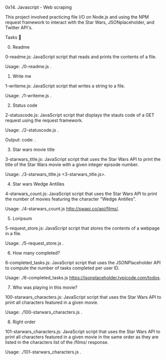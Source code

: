 0x14. Javascript - Web scraping

This project involved practicing file I/O on Node.js and using the NPM request framework to interact with the Star Wars, JSONplaceholder, and Twitter API's.



Tasks 📃

0. Readme



0-readme.js: JavaScript script that reads and prints the contents of a file.

Usage: ./0-readme.js <file path>.

1. Write me



1-writeme.js: JavaScript script that writes a string to a file.

Usage: ./1-writeme.js <file path> <string to write>.

2. Status code



2-statuscode.js: JavaScript script that displays the stauts code of a GET request using the request framework.

Usage: ./2-statuscode.js <URL to GET>.

Output: code: <status code>.

3. Star wars movie title



3-starwars_title.js: JavaScript script that uses the Star Wars API to print the title of the Star Wars movie with a given integer episode number.

Usage: ./3-starwars_title.js <3-starwars_title.js>.

4. Star wars Wedge Antilles



4-starwars_count.js: JavaScript script that uses the Star Wars API to print the number of movies featuring the character "Wedge Antilles".

Usage: ./4-starwars_count.js http://swapi.co/api/films/.

5. Loripsum



5-request_store.js: JavaScript script that stores the contents of a webpage in a file.

Usage: ./5-request_store.js <URL to get> <file path to store content in>.

6. How many completed?



6-completed_tasks.js: JavaScript script that uses the JSONPlaceholder API to compute the number of tasks completed per user ID.

Usage: ./6-completed_tasks.js https://jsonplaceholder.typicode.com/todos.

7. Who was playing in this movie?



100-starwars_characters.js: JavaScript script that uses the Star Wars API to print all characters featured in a given movie.

Usage: ./100-starwars_characters.js <movie ID>.

8. Right order



101-starwars_characters.js: JavaScript script that uses the Star Wars API to print all characters featured in a given movie in the same order as they are listed in the characters list of the /films/ response.

Usage: ./101-starwars_characters.js <movie ID>.
